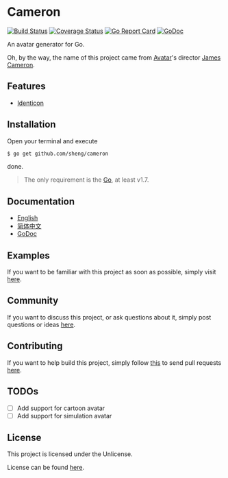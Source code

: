 # Cameron

[![Build Status](https://travis-ci.org/sheng/cameron.svg?branch=master)](https://travis-ci.org/sheng/cameron)
[![Coverage Status](https://coveralls.io/repos/github/sheng/cameron/badge.svg?branch=master)](https://coveralls.io/github/sheng/cameron?branch=master)
[![Go Report Card](https://goreportcard.com/badge/github.com/sheng/cameron)](https://goreportcard.com/report/github.com/sheng/cameron)
[![GoDoc](https://godoc.org/github.com/sheng/cameron?status.svg)](https://godoc.org/github.com/sheng/cameron)

An avatar generator for Go.

Oh, by the way, the name of this project came from
[Avatar](https://en.wikipedia.org/wiki/Avatar_(2009_film))'s director
[James Cameron](https://en.wikipedia.org/wiki/James_Cameron).

## Features

* [Identicon](https://en.wikipedia.org/wiki/Identicon)

## Installation

Open your terminal and execute

```bash
$ go get github.com/sheng/cameron
```

done.

> The only requirement is the [Go](https://golang.org), at least v1.7.

## Documentation

* [English](https://github.com/sheng/cameron/wiki/Documentation)
* [简体中文](https://github.com/sheng/cameron/wiki/文档)
* [GoDoc](https://godoc.org/github.com/sheng/cameron)

## Examples

If you want to be familiar with this project as soon as possible, simply visit
[here](https://github.com/air-examples/cameron).

## Community

If you want to discuss this project, or ask questions about it, simply post
questions or ideas [here](https://github.com/sheng/cameron/issues).

## Contributing

If you want to help build this project, simply follow
[this](https://github.com/sheng/cameron/wiki/Contributing) to send pull requests
[here](https://github.com/sheng/cameron/pulls).

## TODOs

* [ ] Add support for cartoon avatar
* [ ] Add support for simulation avatar

## License

This project is licensed under the Unlicense.

License can be found [here](LICENSE).
